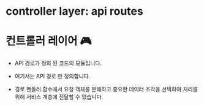 # controller layer: api routes

# 컨트롤러 레이어 🎮

* API 경로가 정의 된 코드의 모듈입니다. 

* 여기서는 API 경로 만 정의합니다. 

* 경로 핸들러 함수에서 요청 객체를 분해하고 중요한 데이터 조각을 선택하여 처리를 위해 서비스 계층에 전달할 수 있습니다.